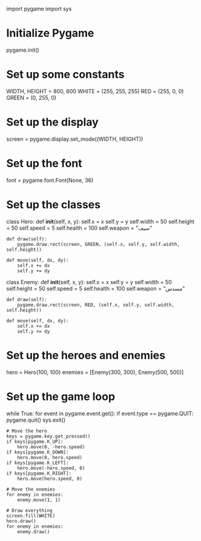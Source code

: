 import pygame
import sys

# Initialize Pygame
pygame.init()

# Set up some constants
WIDTH, HEIGHT = 800, 600
WHITE = (255, 255, 255)
RED = (255, 0, 0)
GREEN = (0, 255, 0)

# Set up the display
screen = pygame.display.set_mode((WIDTH, HEIGHT))

# Set up the font
font = pygame.font.Font(None, 36)

# Set up the classes
class Hero:
    def __init__(self, x, y):
        self.x = x
        self.y = y
        self.width = 50
        self.height = 50
        self.speed = 5
        self.health = 100
        self.weapon = "سيف"

    def draw(self):
        pygame.draw.rect(screen, GREEN, (self.x, self.y, self.width, self.height))

    def move(self, dx, dy):
        self.x += dx
        self.y += dy

class Enemy:
    def __init__(self, x, y):
        self.x = x
        self.y = y
        self.width = 50
        self.height = 50
        self.speed = 5
        self.health = 100
        self.weapon = "مسدس"

    def draw(self):
        pygame.draw.rect(screen, RED, (self.x, self.y, self.width, self.height))

    def move(self, dx, dy):
        self.x += dx
        self.y += dy

# Set up the heroes and enemies
hero = Hero(100, 100)
enemies = [Enemy(300, 300), Enemy(500, 500)]

# Set up the game loop
while True:
    for event in pygame.event.get():
        if event.type == pygame.QUIT:
            pygame.quit()
            sys.exit()

    # Move the hero
    keys = pygame.key.get_pressed()
    if keys[pygame.K_UP]:
        hero.move(0, -hero.speed)
    if keys[pygame.K_DOWN]:
        hero.move(0, hero.speed)
    if keys[pygame.K_LEFT]:
        hero.move(-hero.speed, 0)
    if keys[pygame.K_RIGHT]:
        hero.move(hero.speed, 0)

    # Move the enemies
    for enemy in enemies:
        enemy.move(1, 1)

    # Draw everything
    screen.fill(WHITE)
    hero.draw()
    for enemy in enemies:
        enemy.draw()

   
